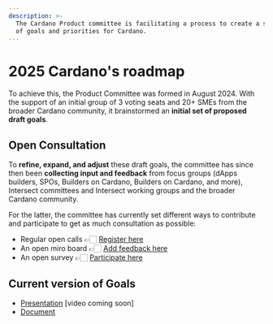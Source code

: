 ```yaml
---
description: >-
  The Cardano Product committee is facilitating a process to create a shared set
  of goals and priorities for Cardano.
---
```


# 2025 Cardano's roadmap

To achieve this, the Product Committee was formed in August 2024. With the support of an initial group of 3 voting seats and 20+ SMEs from the broader Cardano community, it brainstormed an **initial set of proposed draft goals**.

## Open Consultation

To **refine, expand, and adjust** these draft goals, the committee has since then been **collecting input and feedback** from focus groups (dApps builders, SPOs, Builders on Cardano, Builders on Cardano, and more), Intersect committees and Intersect working groups and the broader Cardano community.

For the latter, the committee has currently set different ways to contribute and participate to get as much consultation as possible:

* Regular open calls 👉🏻 [Register here](https://lu.ma/intersectProductCommittee)
* An open miro board 👉🏻 [Add feedback here](https://miro.com/app/board/uXjVLbsV09Y=/)
* An open survey 👉🏻 [Participate here](https://forms.gle/9PJ6Fq3q9VhkgvJaA)

## Current version of Goals

* [Presentation](https://docs.google.com/presentation/d/1uJZkbIyp9YGTv7\_yvc3HnhDUca3cQNOV9ThBzGT5uZ8/edit#slide=id.g30a7761f514\_0\_2737) \[video coming soon]
* [Document](https://docs.google.com/document/d/1UEeNYieMTdn6EwSJ8xOieRHPXnfwgdIRe7YlS0bJdnU/edit?tab=t.0#heading=h.r7l6thf4fsmw)&#x20;
